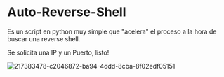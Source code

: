 # Auto-Reverse-Shell

Es un script en python muy simple que "acelera" el proceso a la hora de buscar una reverse shell.

Se solicita una IP y un Puerto, listo!

![217383478-c2046872-ba94-4ddd-8cba-8f02edf05151](https://user-images.githubusercontent.com/131263019/233171878-79fac97f-5595-4ad2-9256-5248f88deb76.png)
